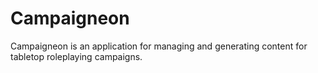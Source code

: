 # Campaigneon

Campaigneon is an application for managing and generating content for tabletop roleplaying campaigns. 